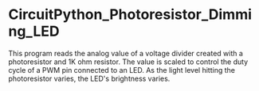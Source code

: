 # CircuitPython_Photoresistor_Dimming_LED
This program reads the analog value of a voltage divider created with a photoresistor and 1K ohm resistor. The value is scaled to control the duty cycle of a PWM pin connected to an LED. As the light level hitting the photoresistor varies, the LED's brightness varies.
